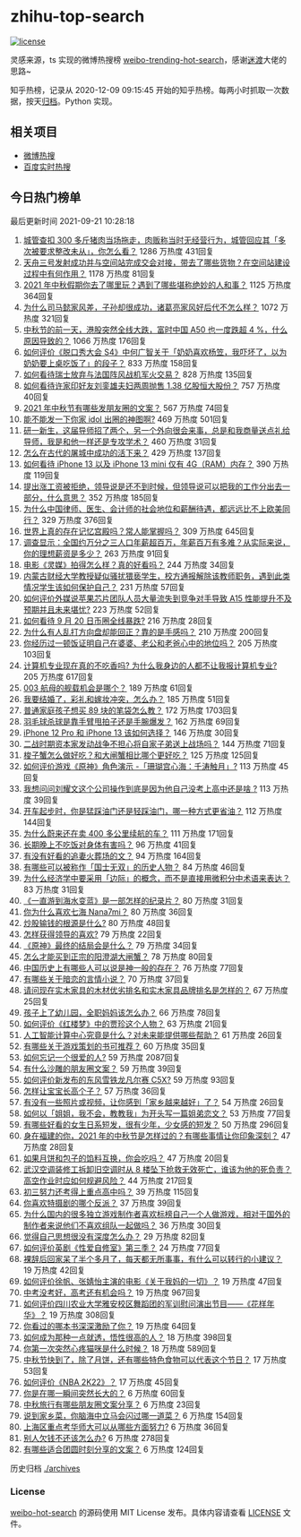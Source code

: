 # zhihu-top-search

[![license](https://img.shields.io/github/license/Arrackisarookie/zhihu-top-search)](https://github.com/Arrackisarookie/zhihu-top-search/blob/master/LICENSE)

灵感来源，ts 实现的微博热搜榜 [weibo-trending-hot-search](https://github.com/justjavac/weibo-trending-hot-search)，感谢[迷渡](https://github.com/justjavac)大佬的思路~

知乎热榜，记录从 2020-12-09 09:15:45 开始的知乎热榜。每两小时抓取一次数据，按天[归档](./archives)。Python 实现。

## 相关项目
+ [微博热搜](https://github.com/Arrackisarookie/weibo-hot-search)
+ [百度实时热搜](https://github.com/Arrackisarookie/baidu-hot-search)

## 今日热门榜单

<!-- Rank Begin -->

最后更新时间 2021-09-21 10:28:18

1. [城管查扣 300 多斤猪肉当场拖走，肉贩称当时无经营行为，城管回应其「多次被要求整改未从」，你怎么看？](https://www.zhihu.com/question/487654571) 1286 万热度 431回复
1. [天舟三号发射成功并与空间站完成交会对接，带去了哪些货物？在空间站建设过程中有何作用？](https://www.zhihu.com/question/487898231) 1178 万热度 81回复
1. [2021 年中秋假期你去了哪里玩？遇到了哪些堪称绝妙的人和事？](https://www.zhihu.com/question/487274740) 1125 万热度 364回复
1. [为什么司马懿家风差，子孙却很成功，诸葛亮家风好后代不怎么样？](https://www.zhihu.com/question/473668109) 1072 万热度 321回复
1. [中秋节的前一天，港股突然全线大跌，富时中国 A50 也一度跌超 4 %，什么原因导致的？](https://www.zhihu.com/question/487940504) 1066 万热度 176回复
1. [如何评价《脱口秀大会 S4》中何广智关于「奶奶喜欢杨笠，我吓坏了，以为奶奶要上桌吃饭了」的段子？](https://www.zhihu.com/question/485441053) 833 万热度 158回复
1. [如何看待瑞士放弃与法国阵风战机军火交易？](https://www.zhihu.com/question/487903774) 828 万热度 135回复
1. [如何看待许家印好友刘銮雄夫妇两周抛售 1.38 亿股恒大股份？](https://www.zhihu.com/question/487572780) 757 万热度 40回复
1. [2021 年中秋节有哪些发朋友圈的文案？](https://www.zhihu.com/question/486156028) 567 万热度 74回复
1. [能不能发一下你家 idol 出圈的神图啊?](https://www.zhihu.com/question/480021456) 469 万热度 501回复
1. [研一新生，这届导师招了两个，另一个外向很会来事，总是和我商量送点礼给导师，我是和他一样还是专攻学术？](https://www.zhihu.com/question/487827699) 460 万热度 31回复
1. [怎么在古代的屠城中成功的活下来？](https://www.zhihu.com/question/20638408) 429 万热度 137回复
1. [如何看待 iPhone 13 以及 iPhone 13 mini  仅有 4G（RAM）内存？](https://www.zhihu.com/question/487156929) 390 万热度 119回复
1. [提出涨工资被拒绝，领导说是还不到时候，但领导说可以把我的工作分出去一部分，什么意思？](https://www.zhihu.com/question/474092672) 352 万热度 185回复
1. [为什么中国律师、医生、会计师的社会地位和薪酬待遇，都远远比不上欧美同行？](https://www.zhihu.com/question/486570444) 329 万热度 376回复
1. [世界上真的存在记忆宫殿吗？常人能掌握吗？](https://www.zhihu.com/question/22519910) 309 万热度 645回复
1. [调查显示：全国约万分之三人口年薪超百万，年薪百万有多难？从实际来说，你的理想薪资是多少？](https://www.zhihu.com/question/487694489) 263 万热度 91回复
1. [电影《灵媒》拍得怎么样？真的好看吗？](https://www.zhihu.com/question/487456764) 244 万热度 34回复
1. [内蒙古财经大学教授疑似骚扰猥亵学生，校方通报解除该教师职务，遇到此类情况学生该如何保护自己？](https://www.zhihu.com/question/487616604) 231 万热度 57回复
1. [如何评价外媒说苹果芯片团队人员大量流失到竞争对手导致 A15 性能提升不及预期并且未来堪忧?](https://www.zhihu.com/question/487209741) 223 万热度 52回复
1. [如何看待 9 月 20 日币圈全线暴跌?](https://www.zhihu.com/question/488003026) 216 万热度 28回复
1. [为什么有人乱打方向盘却能回正？靠的是手感吗？](https://www.zhihu.com/question/473550294) 210 万热度 200回复
1. [你经历过一顿饭证明自己在婆婆、老公和老爸心中的地位吗？](https://www.zhihu.com/question/482319340) 205 万热度 103回复
1. [计算机专业现在真的不吃香吗? 为什么我身边的人都不让我报计算机专业?](https://www.zhihu.com/question/470635141) 205 万热度 617回复
1. [003 航母的舰载机会是哪个？](https://www.zhihu.com/question/484220361) 189 万热度 61回复
1. [我要结婚了，彩礼和嫁妆冲突，怎么办？](https://www.zhihu.com/question/487336103) 185 万热度 51回复
1. [普通家庭孩子想买 89 块的笔袋怎么教？](https://www.zhihu.com/question/412814432) 172 万热度 1703回复
1. [羽毛球杀球是靠手臂甩拍子还是手腕爆发？](https://www.zhihu.com/question/437090535) 162 万热度 69回复
1. [iPhone 12 Pro 和 iPhone 13 该如何选择？](https://www.zhihu.com/question/487221028) 146 万热度 30回复
1. [二战时期资本家发动战争不担心将自家子弟送上战场吗？](https://www.zhihu.com/question/484995263) 144 万热度 71回复
1. [梭子蟹怎么做好吃？和大闸蟹相比哪个更好吃？](https://www.zhihu.com/question/478389154) 125 万热度 125回复
1. [如何评价游戏《原神》角色演示 -「珊瑚宫心海：千涛触月」?](https://www.zhihu.com/question/487930749) 113 万热度 45回复
1. [我想问问刘耀文这个公司操作到底是因为他自己没考上高中还是啥 ?](https://www.zhihu.com/question/487530581) 113 万热度 39回复
1. [开车起步时，你是猛踩油门还是轻踩油门，哪一种方式更省油？](https://www.zhihu.com/question/454188537) 112 万热度 144回复
1. [为什么蔚来还在卖 400 多公里续航的车？](https://www.zhihu.com/question/465399311) 111 万热度 171回复
1. [长期晚上不吃饭对身体有害吗？](https://www.zhihu.com/question/311716580) 96 万热度 41回复
1. [有没有好看的追妻火葬场的文？](https://www.zhihu.com/question/402113685) 94 万热度 164回复
1. [有哪些可以被称作「国士无双」的历史人物？](https://www.zhihu.com/question/28882313) 84 万热度 46回复
1. [为什么经济学中要采用「边际」的概念，而不是直接用微积分中术语来表达？](https://www.zhihu.com/question/475108550) 83 万热度 31回复
1. [《一直游到海水变蓝》是一部怎样的纪录片？](https://www.zhihu.com/question/373790087) 80 万热度 31回复
1. [你为什么喜欢七海 Nana7mi？](https://www.zhihu.com/question/471180232) 80 万热度 36回复
1. [炒股输钱的根源是什么?](https://www.zhihu.com/question/487920106) 80 万热度 48回复
1. [怎样获得领导的喜欢?](https://www.zhihu.com/question/414743835) 79 万热度 22回复
1. [《原神》最终的结局会是什么？](https://www.zhihu.com/question/481776328) 79 万热度 34回复
1. [怎么才能买到正宗的阳澄湖大闸蟹？](https://www.zhihu.com/question/35967020) 78 万热度 80回复
1. [中国历史上有哪些人可以说是神一般的存在？](https://www.zhihu.com/question/349327981) 76 万热度 77回复
1. [有哪些关于暗恋的言情小说？](https://www.zhihu.com/question/55331956) 70 万热度 37回复
1. [请问现在实木家具的木材优劣排名和实木家具品牌排名是怎样的？](https://www.zhihu.com/question/49177655) 67 万热度 25回复
1. [孩子上了幼儿园，全职妈妈该怎么办？](https://www.zhihu.com/question/487144187) 66 万热度 78回复
1. [如何评价《红楼梦》中的贾珍这个人物？](https://www.zhihu.com/question/470778440) 63 万热度 21回复
1. [人工智能计算中心究竟是什么？对未来能提供哪些帮助？](https://www.zhihu.com/question/486840320) 61 万热度 26回复
1. [有哪些关于游戏策划的书可推荐？](https://www.zhihu.com/question/20000882) 60 万热度 35回复
1. [如何忘记一个很爱的人?](https://www.zhihu.com/question/463974363) 59 万热度 2087回复
1. [有什么沙雕的朋友圈文案？](https://www.zhihu.com/question/479197730) 59 万热度 39回复
1. [如何评价新发布的东风雪铁龙凡尔赛 C5X?](https://www.zhihu.com/question/454249841) 59 万热度 93回复
1. [怎样让宝宝长高个子？](https://www.zhihu.com/question/306498731) 57 万热度 36回复
1. [有没有一些照片或视频，让你感到「家乡越来越好」了？](https://www.zhihu.com/question/487165159) 54 万热度 26回复
1. [如何以「姐姐，我不会，教教我」为开头写一篇姐弟恋文？](https://www.zhihu.com/question/453867329) 53 万热度 77回复
1. [有哪些好看的女生日系短发，很有少年，少女感的短发？](https://www.zhihu.com/question/370583548) 50 万热度 296回复
1. [身在福建的你，2021 年的中秋节是怎样过的？有哪些事情让你印象深刻？](https://www.zhihu.com/question/487281303) 47 万热度 28回复
1. [如果月饼和包子的馅料互换，你会吃吗？](https://www.zhihu.com/question/487278955) 47 万热度 20回复
1. [武汉空调装修工拆卸旧空调时从 8 楼坠下抢救无效死亡，谁该为他的死负责？高空作业时应如何规避风险？](https://www.zhihu.com/question/487806156) 44 万热度 217回复
1. [初三努力还考得上重点高中吗？](https://www.zhihu.com/question/487880978) 39 万热度 115回复
1. [你喜欢特摄剧的哪个反派？](https://www.zhihu.com/question/487147130) 37 万热度 39回复
1. [为什么国内的很多独立游戏制作者喜欢标榜自己一个人做游戏，相对于国外的制作者来说他们不喜欢组队一起做吗？](https://www.zhihu.com/question/482019045) 36 万热度 30回复
1. [觉得自己思想很没有深度怎么办？](https://www.zhihu.com/question/472876997) 29 万热度 82回复
1. [如何评价英剧《性爱自修室》第三季？](https://www.zhihu.com/question/487371776) 24 万热度 77回复
1. [裸辞后回家呆了半个多月了，每天都无所事事，有什么可以转行的小建议？](https://www.zhihu.com/question/479780950) 19 万热度 42回复
1. [如何评价徐帆、张婧怡主演的电影《关于我妈的一切》？](https://www.zhihu.com/question/485556631) 19 万热度 47回复
1. [中考没考好，高考还有机会吗？](https://www.zhihu.com/question/475840454) 19 万热度 967回复
1. [如何评价四川农业大学雅安校区舞蹈团的军训慰问演出节目——《花样年华》？](https://www.zhihu.com/question/487656234) 19 万热度 308回复
1. [你看过的哪本书深深激励了你？](https://www.zhihu.com/question/484146401) 19 万热度 64回复
1. [如何成为那种一点就透，悟性很高的人？](https://www.zhihu.com/question/300313253) 18 万热度 398回复
1. [你第一次突然心疼猫咪是什么时候？](https://www.zhihu.com/question/447735643) 18 万热度 589回复
1. [中秋节快到了，除了月饼，还有哪些特色食物可以代表这个节日？](https://www.zhihu.com/question/484655989) 17 万热度 53回复
1. [如何评价《NBA 2K22》？](https://www.zhihu.com/question/485960210) 17 万热度 45回复
1. [你是在哪一瞬间突然长大的？](https://www.zhihu.com/question/487509101) 6 万热度 60回复
1. [中秋旅行有哪些朋友圈文案分享？](https://www.zhihu.com/question/484010318) 6 万热度 23回复
1. [说到家乡菜，你脑海中立马会闪过哪一道菜？](https://www.zhihu.com/question/464309447) 6 万热度 154回复
1. [上海区重点考华师大可以从哪些方面努力?](https://www.zhihu.com/question/487709786) 6 万热度 36回复
1. [别人欠钱不还该怎么办?](https://www.zhihu.com/question/310247601) 6 万热度 278回复
1. [有哪些适合团圆时刻分享的文案？](https://www.zhihu.com/question/487841429) 6 万热度 124回复
<!-- Rank End -->

历史归档 [./archives](./archives)

### License

[weibo-hot-search](https://github.com/Arrackisarookie/zhihu-top-search) 的源码使用 MIT License 发布。具体内容请查看 [LICENSE](./LICENSE) 文件。

